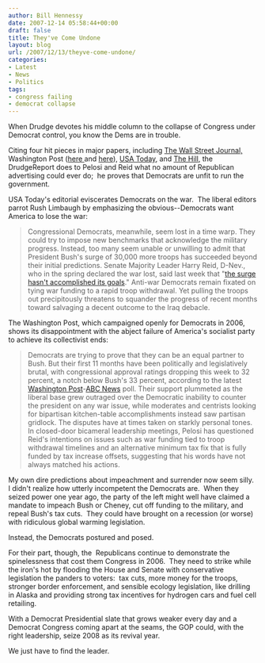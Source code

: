 ```yaml
---
author: Bill Hennessy
date: 2007-12-14 05:58:44+00:00
draft: false
title: They've Come Undone
layout: blog
url: /2007/12/13/theyve-come-undone/
categories:
- Latest
- News
- Politics
tags:
- congress failing
- democrat collapse
---
```


When Drudge devotes his middle column to the collapse of Congress under Democrat control, you know the Dems are in trouble.

Citing four hit pieces in major papers, including [The Wall Street Journal,](https://online.wsj.com/article/SB119750838630225395.html?mod=politics_first_element_hs) Washington Post ([here ](https://www.washingtonpost.com/wp-dyn/content/article/2007/12/12/AR2007121202837_pf.html)and [here](https://www.washingtonpost.com/wp-dyn/content/article/2007/12/12/AR2007121201791_pf.html)), [USA Today](https://blogs.usatoday.com/oped/2007/12/our-view-on-war.html), and [The Hill](https://thehill.com/index2.php?option=com_content&task=view&id=70300&pop=1&page=0&Itemid=70), the DrudgeReport does to Pelosi and Reid what no amount of Republican advertising could ever do;  he proves that Democrats are unfit to run the government.

USA Today's editorial eviscerates Democrats on the war.  The liberal editors parrot Rush Limbaugh by emphasizing the obvious--Democrats want America to lose the war:


> Congressional Democrats, meanwhile, seem lost in a time warp. They could try to impose new benchmarks that acknowledge the military progress. Instead, too many seem unable or unwilling to admit that President Bush's surge of 30,000 more troops has succeeded beyond their initial predictions. Senate Majority Leader Harry Reid, D-Nev., who in the spring declared the war lost, said last week that "[the surge hasn't accomplished its goals](https://www.politico.com/blogs/thecrypt/1207/Reid_pushes_back_on_Iraq_optimism.html)." Anti-war Democrats remain fixated on tying war funding to a rapid troop withdrawal. Yet pulling the troops out precipitously threatens to squander the progress of recent months toward salvaging a decent outcome to the Iraq debacle.


The Washington Post, which campaigned openly for Democrats in 2006, shows its disappointment with the abject failure of America's socialist party to achieve its collectivist ends:


> Democrats are trying to prove that they can be an equal partner to Bush. But their first 11 months have been politically and legislatively brutal, with congressional approval ratings dropping this week to 32 percent, a notch below Bush's 33 percent, according to the latest [Washington Post](https://www.washingtonpost.com/ac2/related/topic/The+Washington+Post+Company?tid=informline)-[ABC News](https://www.washingtonpost.com/ac2/related/topic/ABC+Inc.?tid=informline) poll. Their support plummeted as the liberal base grew outraged over the Democratic inability to counter the president on any war issue, while moderates and centrists looking for bipartisan kitchen-table accomplishments instead saw partisan gridlock. The disputes have at times taken on starkly personal tones. In closed-door bicameral leadership meetings, Pelosi has questioned Reid's intentions on issues such as war funding tied to troop withdrawal timelines and an alternative minimum tax fix that is fully funded by tax increase offsets, suggesting that his words have not always matched his actions.


My own dire predictions about impeachment and surrender now seem silly.  I didn't realize how utterly incompetent the Democrats are.  When they seized power one year ago, the party of the left might well have claimed a mandate to impeach Bush or Cheney, cut off funding to the military, and repeal Bush's tax cuts.  They could have brought on a recession (or worse) with ridiculous global warming legislation.

Instead, the Democrats postured and posed.

For their part, though, the  Republicans continue to demonstrate the spinelessness that cost them Congress in 2006.  They need to strike while the iron's hot by flooding the House and Senate with conservative legislation the panders to voters:  tax cuts, more money for the troops, stronger border enforcement, and sensible ecology legislation, like drilling in Alaska and providing strong tax incentives for hydrogen cars and fuel cell retailing.

With a Democrat Presidential slate that grows weaker every day and a Democrat Congress coming apart at the seams, the GOP could, with the right leadership, seize 2008 as its revival year.

We just have to find the leader.
